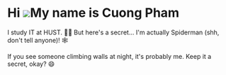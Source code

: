 Hi ![](https://user-images.githubusercontent.com/18350557/176309783-0785949b-9127-417c-8b55-ab5a4333674e.gif)My name is Cuong Pham
==================================================================================================================================

I study IT at HUST. 👨‍💻 But here's a secret... I'm actually Spiderman (shh, don't tell anyone)! 🕸️

If you see someone climbing walls at night, it's probably me. Keep it a secret, okay? 😄
